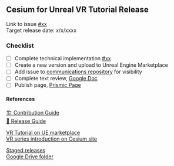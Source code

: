<!-- 

The tutorial release issue will aid in keeping track of all of the needed processes to publishing and releasing a tutorial.

REMINDER: Open an issue on the communications repo along with this tracking issue.

https://github.com/CesiumGS/communications/issues
-->

## Cesium for Unreal VR Tutorial Release

Link to issue [#xx]() <!-- 1. Add link to the issue for the tutorial feature. --> <br>
Target release date: x/x/xxxx <!-- 2. Set the target release date. --> <br>

### Checklist

- [ ] Complete technical implementation [#xx]()  <!-- 3. Link to the PR in the project repository. -->
- [ ] Create a new version and upload to Unreal Engine Marketplace
- [ ] Add issue to [communications repository](https://github.com/CesiumGS/communications/issues) for visibility 
- [ ] Complete text review, [Google Doc]()  <!-- 4. Link to google doc. -->
- [ ] Publish page, [Prismic Page]()  <!-- 5. Link to prismic page on staging. -->

#### References

[🏗️ Contribution Guide](ContributionGuide.md) <br>
[📗 Release Guide](ReleaseGuide.md) <br>

[VR Tutorial on UE marketplace](https://www.unrealengine.com/marketplace/en-US/product/cesium-for-unreal-vr-tutorials/reviews)<br>
[VR series introduction on Cesium site](https://cesium.com/learn/unreal/vr-introduction/) <br>

[Staged releases](http://cesium-dev.s3-website-us-east-1.amazonaws.com/cesium.com-next/prismic-releases/index.html) <br>
[Google Drive folder](https://drive.google.com/drive/folders/1HjB710sAdvjJT4GxldsMP20LL6mZtres?usp=sharing) <br>
